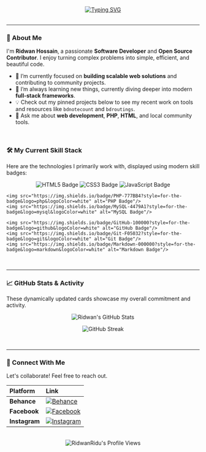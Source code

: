 <div align="center">
    <a href="https://github.com/RidwanRidu">
        <img src="https://readme-typing-svg.herokuapp.com?font=Fira+Code&size=30&duration=4000&pause=500&color=00BFFF&center=true&vCenter=true&width=500&lines=%2C+Hi+there%2C+I'm+Ridwan+Hossain!+%2C;Welcome+to+my+GitHub+Profile!;💻+Software+Developer" alt="Typing SVG" />
    </a>
</div>

<br />

---

### 👋 About Me

I'm **Ridwan Hossain**, a passionate **Software Developer** and **Open Source Contributor**. I enjoy turning complex problems into simple, efficient, and beautiful code.

-   🔭 I’m currently focused on **building scalable web solutions** and contributing to community projects.
-   🌱 I’m always learning new things, currently diving deeper into modern **full-stack frameworks**.
-   💡 Check out my pinned projects below to see my recent work on tools and resources like `bdnotecount` and `bdroutings`.
-   💬 Ask me about **web development**, **PHP**, **HTML**, and local community tools.

<br />

### 🛠️ My Current Skill Stack

Here are the technologies I primarily work with, displayed using modern skill badges:

<p align="center">
    <img src="https://img.shields.io/badge/HTML5-E34F26?style=for-the-badge&logo=html5&logoColor=white" alt="HTML5 Badge"/>
    <img src="https://img.shields.io/badge/CSS3-1572B6?style=for-the-badge&logo=css3&logoColor=white" alt="CSS3 Badge"/>
    <img src="https://img.shields.io/badge/JavaScript-F7DF1E?style=for-the-badge&logo=javascript&logoColor=black" alt="JavaScript Badge"/>
    
    <img src="https://img.shields.io/badge/PHP-777BB4?style=for-the-badge&logo=php&logoColor=white" alt="PHP Badge"/>
    <img src="https://img.shields.io/badge/MySQL-4479A1?style=for-the-badge&logo=mysql&logoColor=white" alt="MySQL Badge"/>
    
    <img src="https://img.shields.io/badge/GitHub-100000?style=for-the-badge&logo=github&logoColor=white" alt="GitHub Badge"/>
    <img src="https://img.shields.io/badge/Git-F05032?style=for-the-badge&logo=git&logoColor=white" alt="Git Badge"/>
    <img src="https://img.shields.io/badge/Markdown-000000?style=for-the-badge&logo=markdown&logoColor=white" alt="Markdown Badge"/>
</p>

<br />

---

### 📈 GitHub Stats & Activity

These dynamically updated cards showcase my overall commitment and activity.

<p align="center">
    <img src="https://github-readme-stats.vercel.app/api?username=RidwanRidu&show_icons=true&theme=blue-green&hide_border=true&count_private=true" alt="Ridwan's GitHub Stats" />
</p>
<p align="center">
    <img src="https://github-readme-streak-stats.herokuapp.com/?user=RidwanRidu&theme=blue-green&hide_border=true" alt="GitHub Streak" />
</p>

<br />

---

### 🔗 Connect With Me

Let's collaborate! Feel free to reach out.

| Platform | Link |
| :--- | :--- |
| **Behance** | [![Behance](https://img.shields.io/badge/Behance-1769FF?style=for-the-badge&logo=behance&logoColor=white)](https://www.behance.net/ridwanridu) |
| **Facebook** | [![Facebook](https://img.shields.io/badge/Facebook-1877F2?style=for-the-badge&logo=facebook&logoColor=white)](https://www.facebook.com/rhmridwan/) |
| **Instagram** | [![Instagram](https://img.shields.io/badge/Instagram-E4405F?style=for-the-badge&logo=instagram&logoColor=white)](https://www.instagram.com/rid1ridu/) |

<br />

<div align="center">
    <img src="https://komarev.com/ghpvc/?username=RidwanRidu&label=Profile%20Views&color=0e75b6&style=plastic" alt="RidwanRidu's Profile Views" />
</div>

